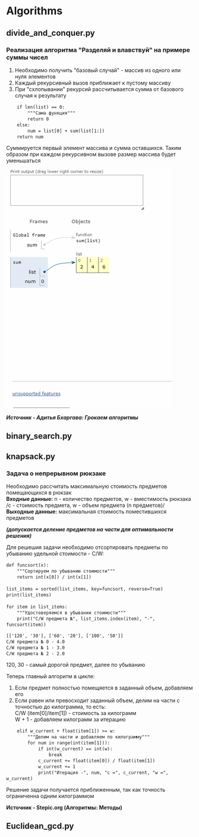 # Algorithms
## divide_and_conquer.py 
### Реализация алгоритма "Разделяй и влавствуй" на примере суммы чисел
1. Необходимо получить "базовый случай" - массив из одного или нуля элементов
2. Каждый рекурсивный вызов приближает к пустому массиву 
3. При "схлопывании" рекурсий рассчитывается сумма от базового случая к результату
```
    if len(list) == 0:
        """Сама функция"""
        return 0
    else:
        num = list[0] + sum(list[1:])
    return num
```
Суммируется первый элемент массива и сумма оставшихся.
Таким образом при каждом рекурсивном вызове размер массива будет уменьшаться 

![alt text](screenshots/divide.gif)

***Источник - Адитья Бхаргава: Грокаем алгоритмы***

## binary_search.py

## knapsack.py
### Задача о непрерывном рюкзаке
Необходимо рассчитать максимальную стоимость предметов помещающихся в рюкзак  
**Входные данные:** n - количество предметов, w - вместимость рюкзака  
/c - стоимость предмета, w - объем предмета (n предметов)/  
**Выходные данные:** максимальная стоимость поместившихся предметов 
  
***(допускается деление предметов на части для оптимальности решения)***


Для решешия задачи необходимо отсортировать предметы по убыванию удельной стоимости - C/W:
```
def funcsort(x):
    """Сортируем по убыванию стоимости"""
    return int(x[0]) / int(x[1])

list_items = sorted(list_items, key=funcsort, reverse=True)
print(list_items)

for item in list_items:
    """Удостоверяемся в убывании стоимости"""
    print("C/W предмета №", list_items.index(item), "-", funcsort(item))
```
```
[['120', '30'], ['60', '20'], ['100', '50']]
C/W предмета № 0 - 4.0
C/W предмета № 1 - 3.0
C/W предмета № 2 - 2.0
```
120, 30 - самый дорогой предмет, далее по убыванию

Теперь главный алгоритм в цикле:
1. Если предмет полностью помещяется в заданный объем, добавляем его
2. Если равен или превосходит заданный объем, делим на части с точностью до килограмма, то есть:  
C/W (item[0]/item[1]) - стоимость за килограмм   
W + 1 - добавляем килограмм за итерацию
```
    elif w_current + float(item[1]) >= w:
        """Делим на части и добавляем по килограмму"""
        for num in range(int(item[1])):
            if int(w_current) == int(w):
                break
            c_current += float(item[0]) / float(item[1])
            w_current += 1
            print("Итерация -", num, "с =", c_current, "w =", w_current)
```
Решение задачи получается приближенным, так как точность ограниченна одним килограммом

**Источник - Stepic.org (Алгоритмы: Методы)**
## Euclidean_gcd.py
